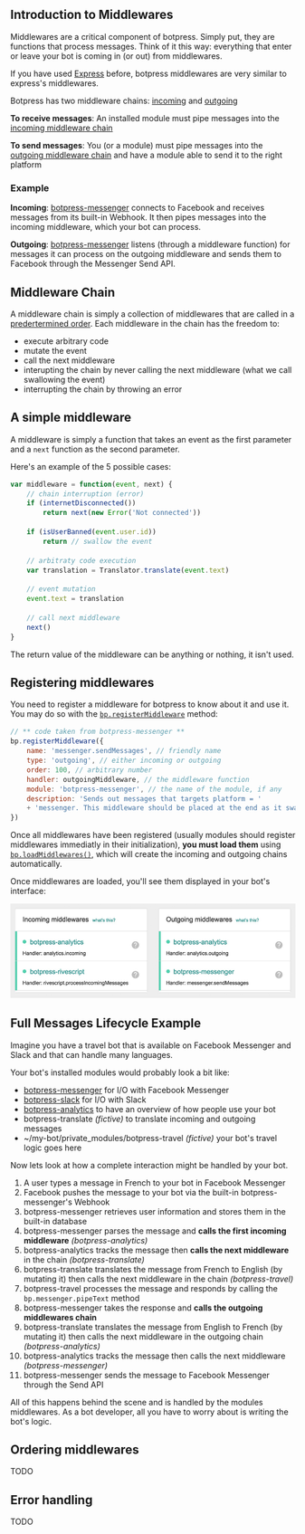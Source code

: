 ## Introduction to Middlewares

Middlewares are a critical component of botpress. Simply put, they are functions that process messages. Think of it this way: everything that enter or leave your bot is coming in (or out) from middlewares.

If you have used [Express](TODO) before, botpress middlewares are very similar to express's middlewares.

Botpress has two middleware chains: [incoming](TODO) and [outgoing](TODO)

**To receive messages**: An installed module must pipe messages into the [incoming middleware chain](TODO)

**To send messages**: You (or a module) must pipe messages into the [outgoing middleware chain](TODO) and have a module able to send it to the right platform

### Example

**Incoming**: [botpress-messenger](TODO) connects to Facebook and receives messages from its built-in Webhook. It then pipes messages into the incoming middleware, which your bot can process.

**Outgoing**: [botpress-messenger](TODO) listens (through a middleware function) for messages it can process on the outgoing middleware and sends them to Facebook through the Messenger Send API.

## Middleware Chain

A middleware chain is simply a collection of middlewares that are called in a [predertermined order](TODO). Each middleware in the chain has the freedom to:
- execute arbitrary code
- mutate the event
- call the next middleware
- interupting the chain by never calling the next middleware (what we call swallowing the event)
- interrupting the chain by throwing an error

## A simple middleware

A middleware is simply a function that takes an event as the first parameter and a `next` function as the second parameter.

Here's an example of the 5 possible cases:

```js
var middleware = function(event, next) {
    // chain interruption (error)
    if (internetDisconnected()) 
        return next(new Error('Not connected'))
    
    if (isUserBanned(event.user.id))
        return // swallow the event

    // arbitraty code execution
    var translation = Translator.translate(event.text)

    // event mutation
    event.text = translation
    
    // call next middleware
    next()
}
```

The return value of the middleware can be anything or nothing, it isn't used.

## Registering middlewares

You need to register a middleware for botpress to know about it and use it. You may do so with the [`bp.registerMiddleware`](TODO) method:

```js
// ** code taken from botpress-messenger **
bp.registerMiddleware({
    name: 'messenger.sendMessages', // friendly name
    type: 'outgoing', // either incoming or outgoing
    order: 100, // arbitrary number
    handler: outgoingMiddleware, // the middleware function
    module: 'botpress-messenger', // the name of the module, if any
    description: 'Sends out messages that targets platform = '
    + 'messenger. This middleware should be placed at the end as it swallows events once sent.'
})
```

Once all middlewares have been registered (usually modules should register middlewares immediatly in their initialization), **you must load them** using [`bp.loadMiddlewares()`](TODO), which will create the incoming and outgoing chains automatically.

Once middlewares are loaded, you'll see them displayed in your bot's interface:

![](/assets/screenshot-middlewares.png)

## Full Messages Lifecycle Example

Imagine you have a travel bot that is available on Facebook Messenger and Slack and that can handle many languages.

Your bot's installed modules would probably look a bit like:
- [botpress-messenger](TODO) for I/O with Facebook Messenger
- [botpress-slack](TODO) for I/O with Slack
- [botpress-analytics](TODO) to have an overview of how people use your bot
- botpress-translate _(fictive)_ to translate incoming and outgoing messages
- ~/my-bot/private\_modules/botpress-travel _(fictive)_ your bot's travel logic goes here

Now lets look at how a complete interaction might be handled by your bot.

1. A user types a message in French to your bot in Facebook Messenger
2. Facebook pushes the message to your bot via the built-in botpress-messenger's Webhook
3. botpress-messenger retrieves user information and stores them in the built-in database
4. botpress-messenger parses the message and **calls the first incoming middleware** _(botpress-analytics)_
5. botpress-analytics tracks the message then **calls the next middleware** in the chain _(botpress-translate)_
6. botpress-translate translates the message from French to English (by mutating it) then calls the next middleware in the chain _(botpress-travel)_
7. botpress-travel processes the message and responds by calling the `bp.messenger.pipeText` method
8. botpress-messenger takes the response and **calls the outgoing middlewares chain**
9. botpress-translate translates the message from English to French (by mutating it) then calls the next middleware in the outgoing chain _(botpress-analytics)_
10. botpress-analytics tracks the message then calls the next middleware _(botpress-messenger)_
11. botpress-messenger sends the message to Facebook Messenger through the Send API

All of this happens behind the scene and is handled by the modules middlewares. As a bot developer, all you have to worry about is writing the bot's logic.

## Ordering middlewares

TODO

## Error handling

TODO